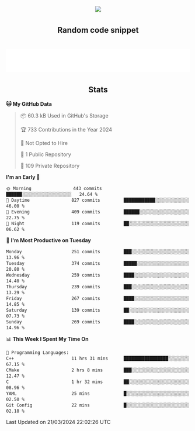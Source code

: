 <h1 align="center"><img src="https://readme-typing-svg.demolab.com?font=JetBrains+Mono&duration=3000&pause=1500&color=FE8019&center=true&multiline=true&repeat=false&random=false&width=600&height=60&lines=Welcome+to+my+page!;I'm+currently+learning+C%2C+Rust+and+C%2B%2B"></h1>

<h2 align="center">Random code snippet</h2>

<h1 align="center"><img src="assets/code_snippet.svg"></h1>

<h2 align="center">Stats</h2>

<!--START_SECTION:waka-->
**🐱 My GitHub Data** 

> 📦 60.3 kB Used in GitHub's Storage 
 > 
> 🏆 733 Contributions in the Year 2024
 > 
> 🚫 Not Opted to Hire
 > 
> 📜 1 Public Repository 
 > 
> 🔑 109 Private Repository 
 > 
**I'm an Early 🐤** 

```text
🌞 Morning                443 commits         ██████░░░░░░░░░░░░░░░░░░░   24.64 % 
🌆 Daytime                827 commits         ████████████░░░░░░░░░░░░░   46.00 % 
🌃 Evening                409 commits         ██████░░░░░░░░░░░░░░░░░░░   22.75 % 
🌙 Night                  119 commits         ██░░░░░░░░░░░░░░░░░░░░░░░   06.62 % 
```
📅 **I'm Most Productive on Tuesday** 

```text
Monday                   251 commits         ███░░░░░░░░░░░░░░░░░░░░░░   13.96 % 
Tuesday                  374 commits         █████░░░░░░░░░░░░░░░░░░░░   20.80 % 
Wednesday                259 commits         ████░░░░░░░░░░░░░░░░░░░░░   14.40 % 
Thursday                 239 commits         ███░░░░░░░░░░░░░░░░░░░░░░   13.29 % 
Friday                   267 commits         ████░░░░░░░░░░░░░░░░░░░░░   14.85 % 
Saturday                 139 commits         ██░░░░░░░░░░░░░░░░░░░░░░░   07.73 % 
Sunday                   269 commits         ████░░░░░░░░░░░░░░░░░░░░░   14.96 % 
```


📊 **This Week I Spent My Time On** 

```text
💬 Programming Languages: 
C++                      11 hrs 31 mins      █████████████████░░░░░░░░   67.15 % 
CMake                    2 hrs 8 mins        ███░░░░░░░░░░░░░░░░░░░░░░   12.47 % 
C                        1 hr 32 mins        ██░░░░░░░░░░░░░░░░░░░░░░░   08.96 % 
YAML                     25 mins             █░░░░░░░░░░░░░░░░░░░░░░░░   02.50 % 
Git Config               22 mins             █░░░░░░░░░░░░░░░░░░░░░░░░   02.18 % 
```


 Last Updated on 21/03/2024 22:02:26 UTC
<!--END_SECTION:waka-->
